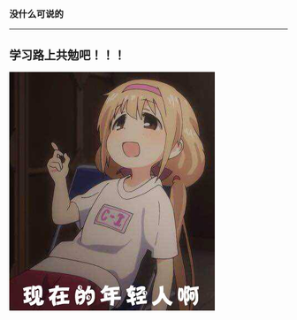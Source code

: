 ### 没什么可说的

---

学习路上共勉吧！！！
---
![(^._.^)](https://github.com/2421715443/Study-Notes/blob/master/%E5%BC%80%E5%A7%8B%E7%BB%83%E4%B9%A0md/assets/04.jpg)
